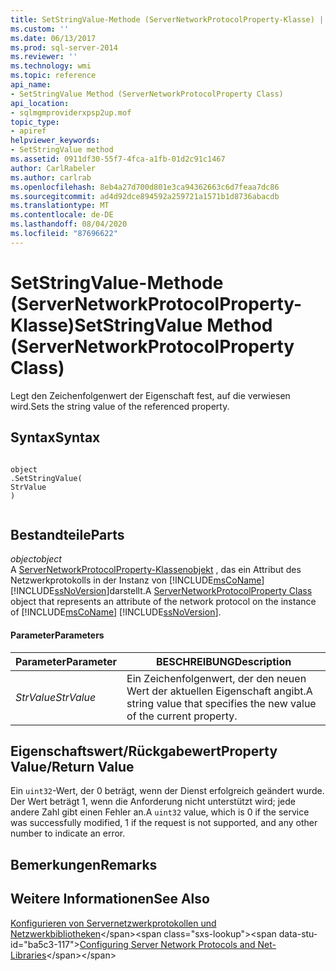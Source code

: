 ```yaml
---
title: SetStringValue-Methode (ServerNetworkProtocolProperty-Klasse) | Microsoft-Dokumentation
ms.custom: ''
ms.date: 06/13/2017
ms.prod: sql-server-2014
ms.reviewer: ''
ms.technology: wmi
ms.topic: reference
api_name:
- SetStringValue Method (ServerNetworkProtocolProperty Class)
api_location:
- sqlmgmproviderxpsp2up.mof
topic_type:
- apiref
helpviewer_keywords:
- SetStringValue method
ms.assetid: 0911df30-55f7-4fca-a1fb-01d2c91c1467
author: CarlRabeler
ms.author: carlrab
ms.openlocfilehash: 8eb4a27d700d801e3ca94362663c6d7feaa7dc86
ms.sourcegitcommit: ad4d92dce894592a259721a1571b1d8736abacdb
ms.translationtype: MT
ms.contentlocale: de-DE
ms.lasthandoff: 08/04/2020
ms.locfileid: "87696622"
---
```

# <a name="setstringvalue-method-servernetworkprotocolproperty-class"></a><span data-ttu-id="ba5c3-102">SetStringValue-Methode (ServerNetworkProtocolProperty-Klasse)</span><span class="sxs-lookup"><span data-stu-id="ba5c3-102">SetStringValue Method (ServerNetworkProtocolProperty Class)</span></span>
  <span data-ttu-id="ba5c3-103">Legt den Zeichenfolgenwert der Eigenschaft fest, auf die verwiesen wird.</span><span class="sxs-lookup"><span data-stu-id="ba5c3-103">Sets the string value of the referenced property.</span></span>  
  
## <a name="syntax"></a><span data-ttu-id="ba5c3-104">Syntax</span><span class="sxs-lookup"><span data-stu-id="ba5c3-104">Syntax</span></span>  
  
```  
  
object  
.SetStringValue(  
StrValue  
)  
  
```  
  
## <a name="parts"></a><span data-ttu-id="ba5c3-105">Bestandteile</span><span class="sxs-lookup"><span data-stu-id="ba5c3-105">Parts</span></span>  
 <span data-ttu-id="ba5c3-106">*object*</span><span class="sxs-lookup"><span data-stu-id="ba5c3-106">*object*</span></span>  
 <span data-ttu-id="ba5c3-107">A [ServerNetworkProtocolProperty-Klassenobjekt](servernetworkprotocolproperty-class.md) , das ein Attribut des Netzwerkprotokolls in der Instanz von [!INCLUDE[msCoName](../../../includes/msconame-md.md)] [!INCLUDE[ssNoVersion](../../../includes/ssnoversion-md.md)]darstellt.</span><span class="sxs-lookup"><span data-stu-id="ba5c3-107">A [ServerNetworkProtocolProperty Class](servernetworkprotocolproperty-class.md) object that represents an attribute of the network protocol on the instance of [!INCLUDE[msCoName](../../../includes/msconame-md.md)] [!INCLUDE[ssNoVersion](../../../includes/ssnoversion-md.md)].</span></span>  
  
#### <a name="parameters"></a><span data-ttu-id="ba5c3-108">Parameter</span><span class="sxs-lookup"><span data-stu-id="ba5c3-108">Parameters</span></span>  
  
|<span data-ttu-id="ba5c3-109">Parameter</span><span class="sxs-lookup"><span data-stu-id="ba5c3-109">Parameter</span></span>|<span data-ttu-id="ba5c3-110">BESCHREIBUNG</span><span class="sxs-lookup"><span data-stu-id="ba5c3-110">Description</span></span>|  
|---------------|-----------------|  
|<span data-ttu-id="ba5c3-111">*StrValue*</span><span class="sxs-lookup"><span data-stu-id="ba5c3-111">*StrValue*</span></span>|<span data-ttu-id="ba5c3-112">Ein Zeichenfolgenwert, der den neuen Wert der aktuellen Eigenschaft angibt.</span><span class="sxs-lookup"><span data-stu-id="ba5c3-112">A string value that specifies the new value of the current property.</span></span>|  
  
## <a name="property-valuereturn-value"></a><span data-ttu-id="ba5c3-113">Eigenschaftswert/Rückgabewert</span><span class="sxs-lookup"><span data-stu-id="ba5c3-113">Property Value/Return Value</span></span>  
 <span data-ttu-id="ba5c3-114">Ein `uint32`-Wert, der 0 beträgt, wenn der Dienst erfolgreich geändert wurde. Der Wert beträgt 1, wenn die Anforderung nicht unterstützt wird; jede andere Zahl gibt einen Fehler an.</span><span class="sxs-lookup"><span data-stu-id="ba5c3-114">A `uint32` value, which is 0 if the service was successfully modified, 1 if the request is not supported, and any other number to indicate an error.</span></span>  
  
## <a name="remarks"></a><span data-ttu-id="ba5c3-115">Bemerkungen</span><span class="sxs-lookup"><span data-stu-id="ba5c3-115">Remarks</span></span>  
  
## <a name="see-also"></a><span data-ttu-id="ba5c3-116">Weitere Informationen</span><span class="sxs-lookup"><span data-stu-id="ba5c3-116">See Also</span></span>  
 <span data-ttu-id="ba5c3-117">[Konfigurieren von Servernetzwerkprotokollen und Netzwerkbibliotheken](https://msdn.microsoft.com/library/ms177485\(v=sql.100\).aspx)</span><span class="sxs-lookup"><span data-stu-id="ba5c3-117">[Configuring Server Network Protocols and Net-Libraries](https://msdn.microsoft.com/library/ms177485\(v=sql.100\).aspx)</span></span>  
  
  
